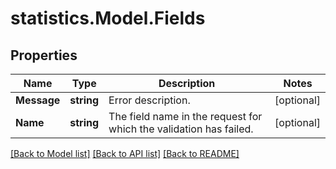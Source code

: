 # statistics.Model.Fields
## Properties

Name | Type | Description | Notes
------------ | ------------- | ------------- | -------------
**Message** | **string** | Error description. | [optional] 
**Name** | **string** | The field name in the request for which the validation has failed. | [optional] 

[[Back to Model list]](../README.md#documentation-for-models) [[Back to API list]](../README.md#documentation-for-api-endpoints) [[Back to README]](../README.md)

